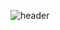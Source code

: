 ![header](https://capsule-render.vercel.app/api?type=waving&color=timeGradient&height=300&section=header&text=yakcom&fontSize=90&fontAlignY=40&animation=fadeIn&&theme=default)

